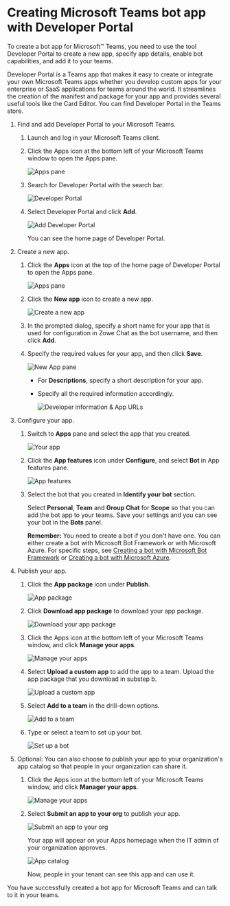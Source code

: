 # Creating Microsoft Teams bot app with Developer Portal

To create a bot app for Microsoft™ Teams, you need to use the tool Developer Portal to create a new app, specify app details, enable bot capabilities, and add it to your teams.

Developer Portal is a Teams app that makes it easy to create or integrate your own Microsoft Teams apps whether you develop custom apps for your enterprise or SaaS applications for teams around the world. It streamlines the creation of the manifest and package for your app and provides several useful tools like the Card Editor. You can find Developer Portal in the Teams store.

1.  Find and add Developer Portal to your Microsoft Teams.

    1.  Launch and log in your Microsoft Teams client.

    2.  Click the Apps icon at the bottom left of your Microsoft Teams window to open the Apps pane.

        ![Apps pane](pathname:///v2.5.x/images/zowe-chat/teams_app_panel2.png)

    3.  Search for Developer Portal with the search bar.

        ![Developer Portal](pathname:///v2.5.x/images/zowe-chat/teams_developer_protal.png)

    4.  Select Developer Portal and click **Add**.

        ![Add Developer Portal](pathname:///v2.5.x/images/zowe-chat/teams_app_add2.png)

        You can see the home page of Developer Portal.

2.  Create a new app.

    1.  Click the **Apps** icon at the top of the home page of Developer Portal to open the Apps pane.

        ![Apps pane](pathname:///v2.5.x/images/zowe-chat/teams_app_pane.png)

    2.  Click the **New app** icon to create a new app.

        ![Create a new app](pathname:///v2.5.x/images/zowe-chat/teams_create_app.png)

    3.  In the prompted dialog, specify a short name for your app that is used for configuration in Zowe Chat as the bot username, and then click **Add**.

    4.  Specify the required values for your app, and then click **Save**.

        ![New App pane](pathname:///v2.5.x/images/zowe-chat/new_app_panel2.png)

        - For **Descriptions**, specify a short description for your app.

        - Specify all the required information accordingly.

          ![Developer information & App URLs](pathname:///v2.5.x/images/zowe-chat/teams_information.png)

3.  Configure your app.

    1.  Switch to **Apps** pane and select the app that you created.

        ![Your app](pathname:///v2.5.x/images/zowe-chat/teams_app_select.png)

    2.  Click the **App features** icon under **Configure**, and select **Bot** in App features pane.

        ![App features](pathname:///v2.5.x/images/zowe-chat/app_features.png)

    3.  Select the bot that you created in **Identify your bot** section.

        Select **Personal**, **Team** and **Group Chat** for **Scope** so that you can add the bot app to your teams. Save your settings and you can see your bot in the **Bots** panel.

        **Remember:** You need to create a bot if you don't have one. You can either create a bot with Microsoft Bot Framework or with Microsoft Azure. For specific steps, see [Creating a bot with Microsoft Bot Framework](chat_prerequisite_teams_create_bot_framework.md) or [Creating a bot with Microsoft Azure](chat_prerequisite_teams_create_bot_azure.md).

4.  Publish your app.

    1.  Click the **App package** icon under **Publish**.

        ![App package](pathname:///v2.5.x/images/zowe-chat/teams_app_package.png)

    2.  Click **Download app package** to download your app package.

        ![Download your app package](pathname:///v2.5.x/images/zowe-chat/teams_download_app_package.png)

    3.  Click the Apps icon at the bottom left of your Microsoft Teams window, and click **Manage your apps**.

        ![Manage your apps](pathname:///v2.5.x/images/zowe-chat/teams_manage_your_apps.png)

    4.  Select **Upload a custom app** to add the app to a team. Upload the app package that you download in substep b.

        ![Upload a custom app](pathname:///v2.5.x/images/zowe-chat/teams_upload_custom_app.png)

    5.  Select **Add to a team** in the drill-down options.

        ![Add to a team](pathname:///v2.5.x/images/zowe-chat/teams_add_team.png)

    6.  Type or select a team to set up your bot.

        ![Set up a bot](pathname:///v2.5.x/images/zowe-chat/teams_setup_bot.png)

5.  Optional: You can also choose to publish your app to your organization's app catalog so that people in your organization can share it.

    1.  Click the Apps icon at the bottom left of your Microsoft Teams window, and click **Manager your apps**.

        ![Manage your apps](pathname:///v2.5.x/images/zowe-chat/teams_manage_your_apps.png)

    2.  Select **Submit an app to your org** to publish your app.

        ![Submit an app to your org](pathname:///v2.5.x/images/zowe-chat/teams_submit_org.png)

        Your app will appear on your Apps homepage when the IT admin of your organization approves.

        ![App catalog](pathname:///v2.5.x/images/zowe-chat/teams_app_catalog.png)

        Now, people in your tenant can see this app and can use it.


You have successfully created a bot app for Microsoft Teams and can talk to it in your teams.
